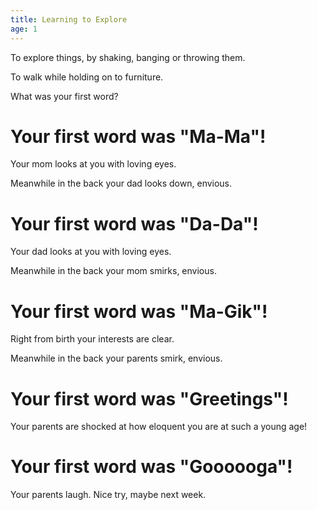 ```yaml
---
title: Learning to Explore
age: 1
---
```

To explore things, by shaking, banging or throwing them. <Add stat="INT"></Add>

To walk while holding on to furniture. <Add stat="STA"></Add>

<Prompt> What was your first word?</Prompt>

<Choice label="Ma-Ma">

# Your first word was "Ma-Ma"!
Your mom looks at you with loving eyes. <Add relationship="mom" value="5"></Add>
    
Meanwhile in the back your dad looks down, envious. <Add relationship="dad" value="-5"></Add>
    
</Choice>
<Choice label="Da-Da">

# Your first word was "Da-Da"!
Your dad looks at you with loving eyes.  <Add relationship="dad" value="5"></Add>

Meanwhile in the back your mom smirks, envious. <Add relationship="mom" value="-5"></Add>

</Choice>
<Choice label="Ma-Gik">

# Your first word was "Ma-Gik"!
Right from birth your interests are clear.    <Add skill="Arcana"  value="5"></Add>

Meanwhile in the back your parents smirk, envious. <Add relationship="dad" value="-5"></Add> <Add relationship="mom" value="-5"></Add>

</Choice>
<Choice label="Greetings" stat="COM" value="1">

# Your first word was "Greetings"!
Your parents are shocked at how eloquent you are at such a young age! 

<Add relationship="mom" value="5"></Add> 

<Add relationship="dad" value="5"></Add>
    
</Choice>
<Else>

# Your first word was "Goooooga"!
Your parents laugh. Nice try, maybe next week.

</Else>
